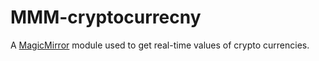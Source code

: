 # MMM-cryptocurrecny
A <a href="https://github.com/MichMich/MagicMirror">MagicMirror</a> module used to get real-time values of crypto currencies.